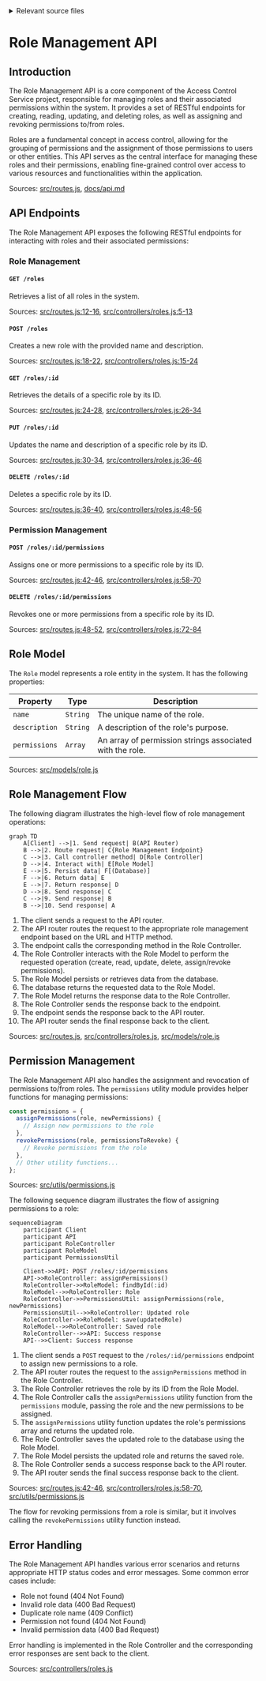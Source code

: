<details>
<summary>Relevant source files</summary>

The following files were used as context for generating this wiki page:

- [src/routes.js](https://github.com/aanickode/access-control-service/blob/main/src/routes.js)
- [docs/api.md](https://github.com/aanickode/access-control-service/blob/main/docs/api.md)
- [src/controllers/roles.js](https://github.com/aanickode/access-control-service/blob/main/src/controllers/roles.js)
- [src/models/role.js](https://github.com/aanickode/access-control-service/blob/main/src/models/role.js)
- [src/utils/permissions.js](https://github.com/aanickode/access-control-service/blob/main/src/utils/permissions.js)
</details>

# Role Management API

## Introduction

The Role Management API is a core component of the Access Control Service project, responsible for managing roles and their associated permissions within the system. It provides a set of RESTful endpoints for creating, reading, updating, and deleting roles, as well as assigning and revoking permissions to/from roles.

Roles are a fundamental concept in access control, allowing for the grouping of permissions and the assignment of those permissions to users or other entities. This API serves as the central interface for managing these roles and their permissions, enabling fine-grained control over access to various resources and functionalities within the application.

Sources: [src/routes.js](https://github.com/aanickode/access-control-service/blob/main/src/routes.js), [docs/api.md](https://github.com/aanickode/access-control-service/blob/main/docs/api.md)

## API Endpoints

The Role Management API exposes the following RESTful endpoints for interacting with roles and their associated permissions:

### Role Management

#### `GET /roles`

Retrieves a list of all roles in the system.

Sources: [src/routes.js:12-16](https://github.com/aanickode/access-control-service/blob/main/src/routes.js#L12-L16), [src/controllers/roles.js:5-13](https://github.com/aanickode/access-control-service/blob/main/src/controllers/roles.js#L5-L13)

#### `POST /roles`

Creates a new role with the provided name and description.

Sources: [src/routes.js:18-22](https://github.com/aanickode/access-control-service/blob/main/src/routes.js#L18-L22), [src/controllers/roles.js:15-24](https://github.com/aanickode/access-control-service/blob/main/src/controllers/roles.js#L15-L24)

#### `GET /roles/:id`

Retrieves the details of a specific role by its ID.

Sources: [src/routes.js:24-28](https://github.com/aanickode/access-control-service/blob/main/src/routes.js#L24-L28), [src/controllers/roles.js:26-34](https://github.com/aanickode/access-control-service/blob/main/src/controllers/roles.js#L26-L34)

#### `PUT /roles/:id`

Updates the name and description of a specific role by its ID.

Sources: [src/routes.js:30-34](https://github.com/aanickode/access-control-service/blob/main/src/routes.js#L30-L34), [src/controllers/roles.js:36-46](https://github.com/aanickode/access-control-service/blob/main/src/controllers/roles.js#L36-L46)

#### `DELETE /roles/:id`

Deletes a specific role by its ID.

Sources: [src/routes.js:36-40](https://github.com/aanickode/access-control-service/blob/main/src/routes.js#L36-L40), [src/controllers/roles.js:48-56](https://github.com/aanickode/access-control-service/blob/main/src/controllers/roles.js#L48-L56)

### Permission Management

#### `POST /roles/:id/permissions`

Assigns one or more permissions to a specific role by its ID.

Sources: [src/routes.js:42-46](https://github.com/aanickode/access-control-service/blob/main/src/routes.js#L42-L46), [src/controllers/roles.js:58-70](https://github.com/aanickode/access-control-service/blob/main/src/controllers/roles.js#L58-L70)

#### `DELETE /roles/:id/permissions`

Revokes one or more permissions from a specific role by its ID.

Sources: [src/routes.js:48-52](https://github.com/aanickode/access-control-service/blob/main/src/routes.js#L48-L52), [src/controllers/roles.js:72-84](https://github.com/aanickode/access-control-service/blob/main/src/controllers/roles.js#L72-L84)

## Role Model

The `Role` model represents a role entity in the system. It has the following properties:

| Property     | Type     | Description                                                  |
|--------------|----------|--------------------------------------------------------------|
| `name`       | `String` | The unique name of the role.                                 |
| `description`| `String` | A description of the role's purpose.                         |
| `permissions`| `Array`  | An array of permission strings associated with the role.    |

Sources: [src/models/role.js](https://github.com/aanickode/access-control-service/blob/main/src/models/role.js)

## Role Management Flow

The following diagram illustrates the high-level flow of role management operations:

```mermaid
graph TD
    A[Client] -->|1. Send request| B(API Router)
    B -->|2. Route request| C{Role Management Endpoint}
    C -->|3. Call controller method| D[Role Controller]
    D -->|4. Interact with| E[Role Model]
    E -->|5. Persist data| F[(Database)]
    F -->|6. Return data| E
    E -->|7. Return response| D
    D -->|8. Send response| C
    C -->|9. Send response| B
    B -->|10. Send response| A
```

1. The client sends a request to the API router.
2. The API router routes the request to the appropriate role management endpoint based on the URL and HTTP method.
3. The endpoint calls the corresponding method in the Role Controller.
4. The Role Controller interacts with the Role Model to perform the requested operation (create, read, update, delete, assign/revoke permissions).
5. The Role Model persists or retrieves data from the database.
6. The database returns the requested data to the Role Model.
7. The Role Model returns the response data to the Role Controller.
8. The Role Controller sends the response back to the endpoint.
9. The endpoint sends the response back to the API router.
10. The API router sends the final response back to the client.

Sources: [src/routes.js](https://github.com/aanickode/access-control-service/blob/main/src/routes.js), [src/controllers/roles.js](https://github.com/aanickode/access-control-service/blob/main/src/controllers/roles.js), [src/models/role.js](https://github.com/aanickode/access-control-service/blob/main/src/models/role.js)

## Permission Management

The Role Management API also handles the assignment and revocation of permissions to/from roles. The `permissions` utility module provides helper functions for managing permissions:

```javascript
const permissions = {
  assignPermissions(role, newPermissions) {
    // Assign new permissions to the role
  },
  revokePermissions(role, permissionsToRevoke) {
    // Revoke permissions from the role
  },
  // Other utility functions...
};
```

Sources: [src/utils/permissions.js](https://github.com/aanickode/access-control-service/blob/main/src/utils/permissions.js)

The following sequence diagram illustrates the flow of assigning permissions to a role:

```mermaid
sequenceDiagram
    participant Client
    participant API
    participant RoleController
    participant RoleModel
    participant PermissionsUtil

    Client->>API: POST /roles/:id/permissions
    API->>RoleController: assignPermissions()
    RoleController->>RoleModel: findById(:id)
    RoleModel-->>RoleController: Role
    RoleController->>PermissionsUtil: assignPermissions(role, newPermissions)
    PermissionsUtil-->>RoleController: Updated role
    RoleController->>RoleModel: save(updatedRole)
    RoleModel-->>RoleController: Saved role
    RoleController-->>API: Success response
    API-->>Client: Success response
```

1. The client sends a `POST` request to the `/roles/:id/permissions` endpoint to assign new permissions to a role.
2. The API router routes the request to the `assignPermissions` method in the Role Controller.
3. The Role Controller retrieves the role by its ID from the Role Model.
4. The Role Controller calls the `assignPermissions` utility function from the `permissions` module, passing the role and the new permissions to be assigned.
5. The `assignPermissions` utility function updates the role's permissions array and returns the updated role.
6. The Role Controller saves the updated role to the database using the Role Model.
7. The Role Model persists the updated role and returns the saved role.
8. The Role Controller sends a success response back to the API router.
9. The API router sends the final success response back to the client.

Sources: [src/routes.js:42-46](https://github.com/aanickode/access-control-service/blob/main/src/routes.js#L42-L46), [src/controllers/roles.js:58-70](https://github.com/aanickode/access-control-service/blob/main/src/controllers/roles.js#L58-L70), [src/utils/permissions.js](https://github.com/aanickode/access-control-service/blob/main/src/utils/permissions.js)

The flow for revoking permissions from a role is similar, but it involves calling the `revokePermissions` utility function instead.

## Error Handling

The Role Management API handles various error scenarios and returns appropriate HTTP status codes and error messages. Some common error cases include:

- Role not found (404 Not Found)
- Invalid role data (400 Bad Request)
- Duplicate role name (409 Conflict)
- Permission not found (404 Not Found)
- Invalid permission data (400 Bad Request)

Error handling is implemented in the Role Controller and the corresponding error responses are sent back to the client.

Sources: [src/controllers/roles.js](https://github.com/aanickode/access-control-service/blob/main/src/controllers/roles.js)